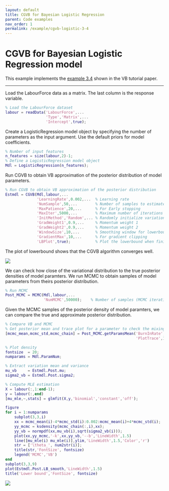 ```yaml
---
layout: default
title: CGVB for Bayesian Logistic Regression
parent: Code examples
nav_order: 1
permalink: /example/cgvb-logistic-3-4
---
```


# **CGVB for Bayesian Logistic Regression model**
This example implements the [example 3.4](/VBLabDocs/tutorial/example#example3-4) shown in the VB tutorial paper.  

---

Load the LabourForce data as a matrix. The last column is the response variable.

```m
% Load the LabourForce dataset
labour = readData('LabourForce',...
                  'Type','Matrix',...
                  'Intercept',true);
```
Create a LogisticRegression model object by specifying the number of parameters as the input argument. Use the default priors for model coefficients. 
```m
% Number of input features
n_features = size(labour,2)-1;
% Define a LogisticRegression model object
Mdl = LogisticRegression(n_features);
```
Run CGVB to obtain VB approximation of the posterior distribution of model parameters. 
```m
% Run CGVB to obtain VB approximation of the posterior distribution
Estmdl = CGVB(Mdl,labour,...
              'LearningRate',0.002,...  % Learning rate
              'NumSample',50,...        % Number of samples to estimate gradient of lowerbound
              'MaxPatience',20,...      % For Early stopping
              'MaxIter',5000,...        % Maximum number of iterations
              'InitMethod','Random',... % Randomly initialize variational mean
              'GradWeight1',0.9,...     % Momentum weight 1
              'GradWeight2',0.9,...     % Momentum weight 2
              'WindowSize',10,...       % Smoothing window for lowerbound
              'GradientMax',10,...      % For gradient clipping
              'LBPlot',true);           % Plot the lowerbound when finish
```
The plot of lowerbound shows that the CGVB algorithm converges well. 

<img src="/VBLabDocs/assets/images/example3-4-lowerbound.jpg" class="center"/>

We can check how close of the variational distribution to the true posterior densities of model paramters. We run MCMC to obtain samples of model parameters from theirs posterior distribution. 

```m
% Run MCMC
Post_MCMC = MCMC(Mdl,labour,...
                 'NumMCMC',50000);    % Number of samples (MCMC iterations)
```
Given the MCMC samples of the posterior density of model paramters, we can compare the true and approximate posterior distribution.

```m  
% Compare VB and MCMC
% Get posterior mean and trace plot for a parameter to check the mixing 
[mcmc_mean,mcmc_std,mcmc_chain] = Post_MCMC.getParamsMean('BurnInRate',0.4,...
                                                          'PlotTrace',1);

% Plot density
fontsize  = 20;
numparams = Mdl.ParamNum;

% Extract variation mean and variance
mu_vb     = Estmdl.Post.mu;
sigma2_vb = Estmdl.Post.sigma2;

% Compute MLE estimation
X = labour(:,1:end-1);
y = labour(:,end)
[mu_mle,~,stats] = glmfit(X,y,'binomial','constant','off'); 

figure
for i = 1:numparams
    subplot(3,3,i)
    xx = mcmc_mean(i)-4*mcmc_std(i):0.002:mcmc_mean(i)+4*mcmc_std(i);
    yy_mcmc = ksdensity(mcmc_chain(:,i),xx);    
    yy_vb = normpdf(xx,mu_vb(i),sqrt(sigma2_vb(i)));    
    plot(xx,yy_mcmc,'-k',xx,yy_vb,'--b','LineWidth',1.5)
    line([mu_mle(i) mu_mle(i)],ylim,'LineWidth',1.5,'Color','r')    
    str = ['\theta_', num2str(i)];   
    title(str,'FontSize', fontsize)
    legend('MCMC','VB')
end
subplot(3,3,9)
plot(Estmdl.Post.LB_smooth,'LineWidth',1.5)
title('Lower bound','FontSize', fontsize)
```
<img src="/VBLabDocs/assets/images/Example3-4-code.JPG" class="center"/>
                                                                                                                                                                                                                                                                                                                                                                                                                                                                                                                                                                                                                                                                                                                                                                                                                                                                                                                                                                                                                                                                                                                                                                                                                                                                                                                                                                                                                                                                                                                                                                                                                                                                                                                                                                                                                                                                                                                                                                                                                                                                                                                                                                                                                                                                                                                                                                                                                                     